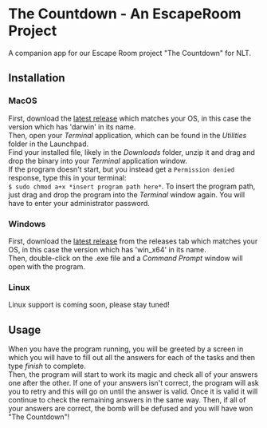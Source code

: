 # The Countdown - An EscapeRoom Project
A companion app for our Escape Room project "The Countdown" for NLT.

## Installation
### MacOS
First, download the [latest release](https://github.com/GeneralNobody/EscapeRoom/releases/latest) which matches your OS, in this case the version which has 'darwin' in its name.  
Then, open your *Terminal* application, which can be found in the *Utilities* folder in the Launchpad.  
Find your installed file, likely in the *Downloads* folder, unzip it and drag and drop the binary into your *Terminal* application window.  
If the program doesn't start, but you instead get a `Permission denied` response, type this in your terminal:  
```$ sudo chmod a+x *insert program path here*```.
To insert the program path, just drag and drop the program into the *Terminal* window again. You will have to enter your administrator password.

### Windows
First, download the [latest release](https://github.com/GeneralNobody/EscapeRoom/releases/latest) from the releases tab which matches your OS, in this case the version which has 'win_x64' in its name.  
Then, double-click on the .exe file and a *Command Prompt* window will open with the program.

### Linux
Linux support is coming soon, please stay tuned!

## Usage
When you have the program running, you will be greeted by a screen in which you will have to fill out all the answers for each of the tasks and then type *finish* to complete.  
Then, the program will start to work its magic and check all of your answers one after the other. If one of your answers isn't correct, the program will ask you to retry and this will go on until the answer is valid. Once it is valid it will continue to check the remaining answers in the same way. Then, if all of your answers are correct, the bomb will be defused and you will have won "The Countdown"!

